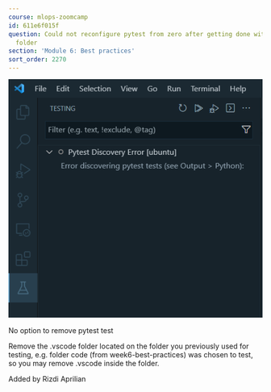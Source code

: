 ```yaml
---
course: mlops-zoomcamp
id: 611e6f015f
question: Could not reconfigure pytest from zero after getting done with previous
  folder
section: 'Module 6: Best practices'
sort_order: 2270
---
```


![Image](images/mlops-zoomcamp/image_b6cec005.png)

No option to remove pytest test

Remove the .vscode folder located on the folder you previously used for testing, e.g. folder code (from week6-best-practices) was chosen to test, so you may remove .vscode inside the folder.

Added by Rizdi Aprilian

